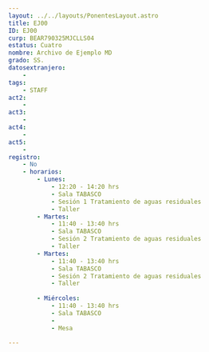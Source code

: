 ```yaml
---
layout: ../../layouts/PonentesLayout.astro
title: EJ00
ID: EJ00
curp: BEAR790325MJCLLS04
estatus: Cuatro
nombre: Archivo de Ejemplo MD
grado: SS.
datosextranjero:
    - 
tags:
    - STAFF
act2: 
    - 
act3: 
    - 
act4: 
    - 
act5: 
    - 
registro:
    - No
    - horarios:
        - Lunes:  
            - 12:20 - 14:20 hrs
            - Sala TABASCO
            - Sesión 1 Tratamiento de aguas residuales
            - Taller
        - Martes:
            - 11:40 - 13:40 hrs
            - Sala TABASCO
            - Sesión 2 Tratamiento de aguas residuales
            - Taller
        - Martes:
            - 11:40 - 13:40 hrs
            - Sala TABASCO
            - Sesión 2 Tratamiento de aguas residuales
            - Taller
            
        - Miércoles:
            - 11:40 - 13:40 hrs
            - Sala TABASCO
            -
            - Mesa
            
---
```


